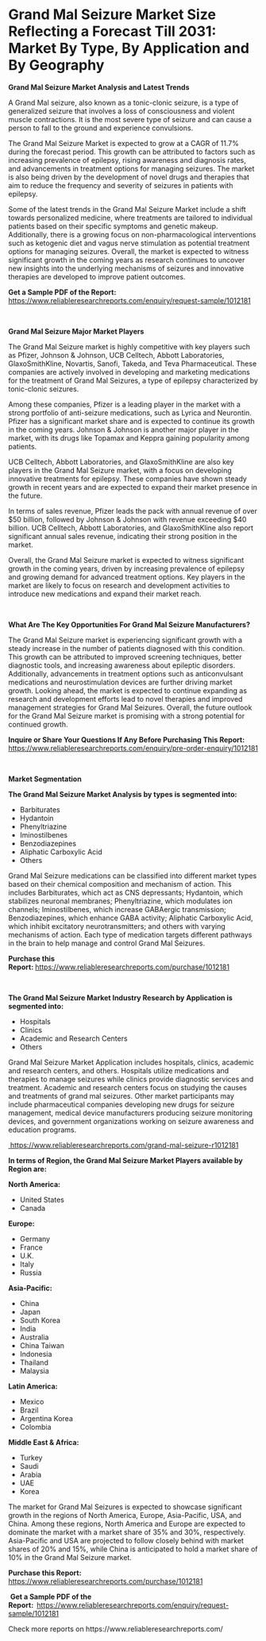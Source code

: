 <p><h1>Grand Mal Seizure Market Size Reflecting a Forecast Till 2031: Market By Type, By Application and By Geography</h1></p><p><strong>Grand Mal Seizure Market Analysis and Latest Trends</strong></p>
<p><p>A Grand Mal seizure, also known as a tonic-clonic seizure, is a type of generalized seizure that involves a loss of consciousness and violent muscle contractions. It is the most severe type of seizure and can cause a person to fall to the ground and experience convulsions.</p><p>The Grand Mal Seizure Market is expected to grow at a CAGR of 11.7% during the forecast period. This growth can be attributed to factors such as increasing prevalence of epilepsy, rising awareness and diagnosis rates, and advancements in treatment options for managing seizures. The market is also being driven by the development of novel drugs and therapies that aim to reduce the frequency and severity of seizures in patients with epilepsy.</p><p>Some of the latest trends in the Grand Mal Seizure Market include a shift towards personalized medicine, where treatments are tailored to individual patients based on their specific symptoms and genetic makeup. Additionally, there is a growing focus on non-pharmacological interventions such as ketogenic diet and vagus nerve stimulation as potential treatment options for managing seizures. Overall, the market is expected to witness significant growth in the coming years as research continues to uncover new insights into the underlying mechanisms of seizures and innovative therapies are developed to improve patient outcomes.</p></p>
<p><strong>Get a Sample PDF of the Report:&nbsp;</strong> <a href="https://www.reliableresearchreports.com/enquiry/request-sample/1012181">https://www.reliableresearchreports.com/enquiry/request-sample/1012181</a></p>
<p>&nbsp;</p>
<p><strong>Grand Mal Seizure Major Market Players</strong></p>
<p><p>The Grand Mal Seizure market is highly competitive with key players such as Pfizer, Johnson & Johnson, UCB Celltech, Abbott Laboratories, GlaxoSmithKline, Novartis, Sanofi, Takeda, and Teva Pharmaceutical. These companies are actively involved in developing and marketing medications for the treatment of Grand Mal Seizures, a type of epilepsy characterized by tonic-clonic seizures.</p><p>Among these companies, Pfizer is a leading player in the market with a strong portfolio of anti-seizure medications, such as Lyrica and Neurontin. Pfizer has a significant market share and is expected to continue its growth in the coming years. Johnson & Johnson is another major player in the market, with its drugs like Topamax and Keppra gaining popularity among patients.</p><p>UCB Celltech, Abbott Laboratories, and GlaxoSmithKline are also key players in the Grand Mal Seizure market, with a focus on developing innovative treatments for epilepsy. These companies have shown steady growth in recent years and are expected to expand their market presence in the future.</p><p>In terms of sales revenue, Pfizer leads the pack with annual revenue of over $50 billion, followed by Johnson & Johnson with revenue exceeding $40 billion. UCB Celltech, Abbott Laboratories, and GlaxoSmithKline also report significant annual sales revenue, indicating their strong position in the market.</p><p>Overall, the Grand Mal Seizure market is expected to witness significant growth in the coming years, driven by increasing prevalence of epilepsy and growing demand for advanced treatment options. Key players in the market are likely to focus on research and development activities to introduce new medications and expand their market reach.</p></p>
<p>&nbsp;</p>
<p><strong>What Are The Key Opportunities For Grand Mal Seizure Manufacturers?</strong></p>
<p><p>The Grand Mal Seizure market is experiencing significant growth with a steady increase in the number of patients diagnosed with this condition. This growth can be attributed to improved screening techniques, better diagnostic tools, and increasing awareness about epileptic disorders. Additionally, advancements in treatment options such as anticonvulsant medications and neurostimulation devices are further driving market growth. Looking ahead, the market is expected to continue expanding as research and development efforts lead to novel therapies and improved management strategies for Grand Mal Seizures. Overall, the future outlook for the Grand Mal Seizure market is promising with a strong potential for continued growth.</p></p>
<p><strong>Inquire or Share Your Questions If Any Before Purchasing This Report:</strong> <a href="https://www.reliableresearchreports.com/enquiry/pre-order-enquiry/1012181">https://www.reliableresearchreports.com/enquiry/pre-order-enquiry/1012181</a></p>
<p>&nbsp;</p>
<p><strong>Market Segmentation</strong></p>
<p><strong>The Grand Mal Seizure Market Analysis by types is segmented into:</strong></p>
<p><ul><li>Barbiturates</li><li>Hydantoin</li><li>Phenyltriazine</li><li>Iminostilbenes</li><li>Benzodiazepines</li><li>Aliphatic Carboxylic Acid</li><li>Others</li></ul></p>
<p><p>Grand Mal Seizure medications can be classified into different market types based on their chemical composition and mechanism of action. This includes Barbiturates, which act as CNS depressants; Hydantoin, which stabilizes neuronal membranes; Phenyltriazine, which modulates ion channels; Iminostilbenes, which increase GABAergic transmission; Benzodiazepines, which enhance GABA activity; Aliphatic Carboxylic Acid, which inhibit excitatory neurotransmitters; and others with varying mechanisms of action. Each type of medication targets different pathways in the brain to help manage and control Grand Mal Seizures.</p></p>
<p><strong>Purchase this Report:&nbsp;</strong><a href="https://www.reliableresearchreports.com/purchase/1012181">https://www.reliableresearchreports.com/purchase/1012181</a></p>
<p>&nbsp;</p>
<p><strong>The Grand Mal Seizure Market Industry Research by Application is segmented into:</strong></p>
<p><ul><li>Hospitals</li><li>Clinics</li><li>Academic and Research Centers</li><li>Others</li></ul></p>
<p><p>Grand Mal Seizure Market Application includes hospitals, clinics, academic and research centers, and others. Hospitals utilize medications and therapies to manage seizures while clinics provide diagnostic services and treatment. Academic and research centers focus on studying the causes and treatments of grand mal seizures. Other market participants may include pharmaceutical companies developing new drugs for seizure management, medical device manufacturers producing seizure monitoring devices, and government organizations working on seizure awareness and education programs.</p></p>
<p><a href="https://www.reliableresearchreports.com/grand-mal-seizure-r1012181">&nbsp;https://www.reliableresearchreports.com/grand-mal-seizure-r1012181</a></p>
<p><strong>In terms of Region, the Grand Mal Seizure Market Players available by Region are:</strong></p>
<p>
    <p> <strong> North America: </strong>
        <ul>
            <li>United States</li>
            <li>Canada</li>
        </ul>
        </p> 
    <p> <strong> Europe: </strong>
        <ul>
            <li>Germany</li>
            <li>France</li>
            <li>U.K.</li>
            <li>Italy</li>
            <li>Russia</li>
        </ul>
        </p> 
    <p> <strong> Asia-Pacific: </strong>
        <ul>
            <li>China</li>
            <li>Japan</li>
            <li>South Korea</li>
            <li>India</li>
            <li>Australia</li>
            <li>China Taiwan</li>
            <li>Indonesia</li>
            <li>Thailand</li>
            <li>Malaysia</li>
        </ul>
        </p> 
    <p> <strong> Latin America: </strong>
        <ul>
            <li>Mexico</li>
            <li>Brazil</li>
            <li>Argentina Korea</li>
            <li>Colombia</li>
        </ul>
        </p> 
    <p> <strong> Middle East & Africa: </strong>
        <ul>
            <li>Turkey</li>
            <li>Saudi</li>
            <li>Arabia</li>
            <li>UAE</li>
            <li>Korea</li>
        </ul>
    </p>
    </p>
<p><p>The market for Grand Mal Seizures is expected to showcase significant growth in the regions of North America, Europe, Asia-Pacific, USA, and China. Among these regions, North America and Europe are expected to dominate the market with a market share of 35% and 30%, respectively. Asia-Pacific and USA are projected to follow closely behind with market shares of 20% and 15%, while China is anticipated to hold a market share of 10% in the Grand Mal Seizure market.</p></p>
<p><strong>Purchase this Report: </strong><a href="https://www.reliableresearchreports.com/purchase/1012181">https://www.reliableresearchreports.com/purchase/1012181</a></p>
<p>&nbsp;<strong>Get a Sample PDF of the Report:&nbsp;&nbsp;</strong><a href="https://www.reliableresearchreports.com/enquiry/request-sample/1012181">https://www.reliableresearchreports.com/enquiry/request-sample/1012181</a></p>
<p><strong></strong></p>
<p>Check more reports on https://www.reliableresearchreports.com/</p>